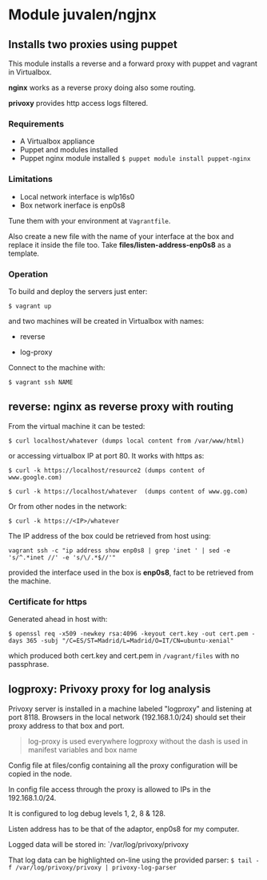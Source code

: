 # Module juvalen/ngjnx
## Installs two proxies using puppet
This module installs a reverse and a forward proxy with puppet and vagrant in Virtualbox.

**nginx** works as a reverse proxy doing also some routing.

**privoxy** provides http access logs filtered.

### Requirements
* A Virtualbox appliance
* Puppet and modules installed
* Puppet nginx module installed
`$ puppet module install puppet-nginx`

### Limitations
* Local network interface is wlp16s0
* Box network inerface is enp0s8

Tune them with your environment at `Vagrantfile`.

Also create a new file with the name of your interface at the box and replace it inside the file too. Take **files/listen-address-enp0s8** as a template.

### Operation
To build and deploy the servers just enter:

`$ vagrant up`

and two machines will be created in Virtualbox with names:

- reverse

- log-proxy

Connect to the machine with:

`$ vagrant ssh NAME`

## reverse: nginx as reverse proxy with routing
From the virtual machine it can be tested:

`$ curl localhost/whatever (dumps local content from /var/www/html)`

or accessing virtualbox IP at port 80. It works with https as:

`$ curl -k https://localhost/resource2 (dumps content of www.google.com)`

`$ curl -k https://localhost/whatever  (dumps content of www.gg.com)`

Or from other nodes in the network:

`$ curl -k https://<IP>/whatever`

The IP address of the box could be retrieved from host using:

`vagrant ssh -c "ip address show enp0s8 | grep 'inet ' | sed -e 's/^.*inet //' -e 's/\/.*$//'"`

provided the interface used in the box is **enp0s8**, fact to be retrieved from the machine.

### Certificate for https
Generated ahead in host with:

`$ openssl req -x509 -newkey rsa:4096 -keyout cert.key -out cert.pem -days 365 -subj "/C=ES/ST=Madrid/L=Madrid/O=IT/CN=ubuntu-xenial"`

which produced both cert.key and cert.pem in `/vagrant/files` with no passphrase.


## logproxy: Privoxy proxy for log analysis
Privoxy server is installed in a machine labeled "logproxy" and listening at port 8118. Browsers in the local network (192.168.1.0/24) should set their proxy address to that box and port.
 > log-proxy is used everywhere
 > logproxy without the dash is used in manifest variables and box name

Config file at files/config containing all the proxy configuration will be copied in the node.

In config file access through the proxy is allowed to IPs in the 192.168.1.0/24.

It is configured to log debug levels 1, 2, 8 & 128.

Listen address has to be that of the adaptor, enp0s8 for my computer.

Logged data will be stored in:
`/var/log/privoxy/privoxy

That log data can be highlighted on-line using the provided parser:
`$ tail -f /var/log/privoxy/privoxy | privoxy-log-parser`

